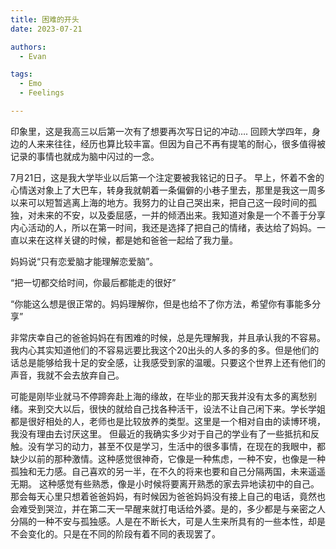 ```yaml
---
title: 困难的开头
date: 2023-07-21

authors:
  - Evan

tags:
  - Emo
  - Feelings

---
```



印象里，这是我高三以后第一次有了想要再次写日记的冲动…. 回顾大学四年，身边的人来来往往，经历也算比较丰富。但因为自己不再有提笔的耐心，很多值得被记录的事情也就成为脑中闪过的一念。

7月21日，这是我大学毕业以后第一个注定要被我铭记的日子。 早上，怀着不舍的心情送对象上了大巴车，转身我就朝着一条偏僻的小巷子里去，那里是我这一周多以来可以短暂逃离上海的地方。我努力的让自己哭出来，把自己这一段时间的孤独，对未来的不安，以及委屈感，一并的倾洒出来。我知道对象是一个不善于分享内心活动的人，所以在第一时间，我还是选择了把自己的情绪，表达给了妈妈。一直以来在这样关键的时候，都是她和爸爸一起给了我力量。

妈妈说“只有恋爱脑才能理解恋爱脑”。

“把一切都交给时间，你最后都能走的很好”

“你能这么想是很正常的。妈妈理解你，但是也给不了你方法，希望你有事能多分享”

非常庆幸自己的爸爸妈妈在有困难的时候，总是先理解我，并且承认我的不容易。我内心其实知道他们的不容易远要比我这个20出头的人多的多的多。但是他们的话总是能够给我十足的安全感，让我感受到家的温暖。只要这个世界上还有他们的声音，我就不会去放弃自己。

可能是刚毕业就马不停蹄奔赴上海的缘故，在毕业的那天我并没有太多的离愁别绪。来到交大以后，很快的就给自己找各种活干，设法不让自己闲下来。学长学姐都是很好相处的人，老师也是比较放养的类型。这里是一个相对自由的读博环境，我没有理由去讨厌这里。 但最近的我确实多少对于自己的学业有了一些抵抗和反触。没有学习的动力，甚至不仅是学习，生活中的很多事情，在现在的我眼中，都缺少以前的那种激情。这种感觉很神奇，它像是一种焦虑，一种不安，也像是一种孤独和无力感。自己喜欢的另一半，在不久的将来也要和自己分隔两国，未来遥遥无期。 这种感觉有些熟悉，像是小时候将要离开熟悉的家去异地读初中的自己。那会每天心里只想着爸爸妈妈，有时候因为爸爸妈妈没有接上自己的电话，竟然也会难受到哭泣，并在第二天一早醒来就打电话给外婆。是的，多少都是与亲密之人分隔的一种不安与孤独感。人是在不断长大，可是人生来所具有的一些本性，却是不会变化的。只是在不同的阶段有着不同的表现罢了。